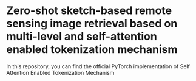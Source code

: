 # Zero-shot sketch-based remote sensing image retrieval based on multi-level and self-attention enabled tokenization mechanism
In this repository, you can find the  official PyTorch implementation of Self Attention Enabled Tokenization Mechanism
# 
